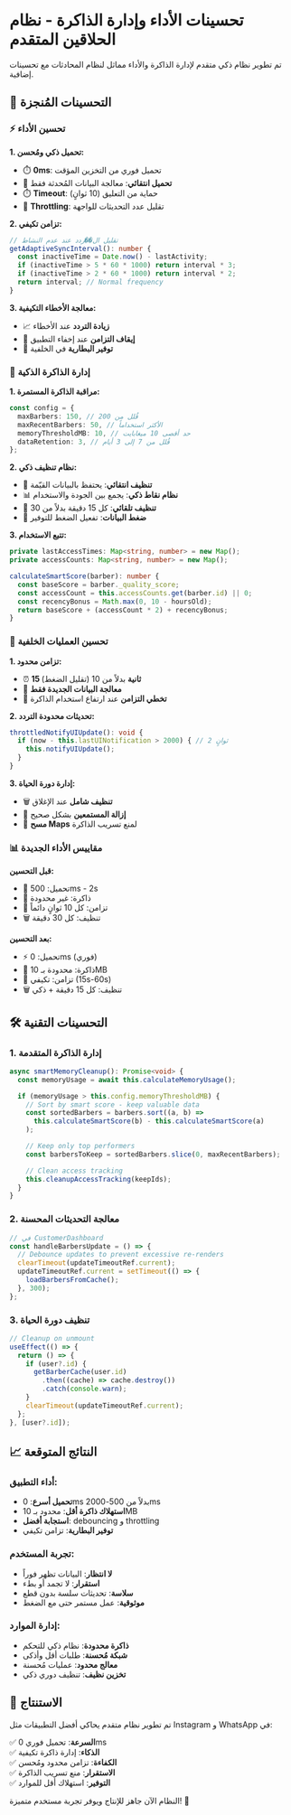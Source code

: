 # تحسينات الأداء وإدارة الذاكرة - نظام الحلاقين المتقدم

تم تطوير نظام ذكي متقدم لإدارة الذاكرة والأداء مماثل لنظام المحادثات مع تحسينات إضافية.

## 🚀 التحسينات المُنجزة

### ⚡ تحسين الأداء

**1. تحميل ذكي ومُحسن:**

- ⏱️ **0ms**: تحميل فوري من التخزين المؤقت
- 🎯 **تحميل انتقائي**: معالجة البيانات المُحدثة فقط
- ⏱️ **Timeout**: حماية من التعليق (10 ثوانٍ)
- 🔄 **Throttling**: تقليل عدد التحديثات للواجهة

**2. تزامن تكيفي:**

```typescript
// تقليل ال��ردد عند عدم النشاط
getAdaptiveSyncInterval(): number {
  const inactiveTime = Date.now() - lastActivity;
  if (inactiveTime > 5 * 60 * 1000) return interval * 3;
  if (inactiveTime > 2 * 60 * 1000) return interval * 2;
  return interval; // Normal frequency
}
```

**3. معالجة الأخطاء التكيفية:**

- 📈 **زيادة التردد** عند الأخطاء
- 🛑 **إيقاف التزامن** عند إخفاء التطبيق
- 🔋 **توفير البطارية** في الخلفية

### 🧠 إدارة الذاكرة الذكية

**1. مراقبة الذاكرة المستمرة:**

```typescript
const config = {
  maxBarbers: 150, // قُلل من 200
  maxRecentBarbers: 50, // الأكثر استخداماً
  memoryThresholdMB: 10, // حد أقصى 10 ميغابايت
  dataRetention: 3, // قُلل من 7 إلى 3 أيام
};
```

**2. نظام تنظيف ذكي:**

- 🎯 **تنظيف انتقائي**: يحتفظ بالبيانات القيّمة
- 📊 **نظام نقاط ذكي**: يجمع بين الجودة والاستخدام
- 🧹 **تنظيف تلقائي**: كل 15 دقيقة بدلاً من 30
- 💾 **ضغط البيانات**: تفعيل الضغط للتوفير

**3. تتبع الاستخدام:**

```typescript
private lastAccessTimes: Map<string, number> = new Map();
private accessCounts: Map<string, number> = new Map();

calculateSmartScore(barber): number {
  const baseScore = barber._quality_score;
  const accessCount = this.accessCounts.get(barber.id) || 0;
  const recencyBonus = Math.max(0, 10 - hoursOld);
  return baseScore + (accessCount * 2) + recencyBonus;
}
```

### 🔄 تحسين العمليات الخلفية

**1. تزامن محدود:**

- ⏰ **15 ثانية** بدلاً من 10 (تقليل الضغط)
- 🎯 **معالجة البيانات الجديدة فقط**
- 🚫 **تخطي التزامن** عند ارتفاع استخدام الذاكرة

**2. تحديثات محدودة التردد:**

```typescript
throttledNotifyUIUpdate(): void {
  if (now - this.lastUINotification > 2000) { // 2 ثوانٍ
    this.notifyUIUpdate();
  }
}
```

**3. إدارة دورة الحياة:**

- 🗑️ **تنظيف شامل** عند الإغلاق
- 🔌 **إزالة المستمعين** بشكل صحيح
- 💾 **مسح Maps** لمنع تسريب الذاكرة

### 📊 مقاييس الأداء الجديدة

**قبل التحسين:**

- 🐌 تحميل: 500ms - 2s
- 💾 ذاكرة: غير محدودة
- 🔄 تزامن: كل 10 ثوانٍ دائماً
- 🗑️ تنظيف: كل 30 دقيقة

**بعد التحسين:**

- ⚡ تحميل: 0ms (فوري)
- 💾 ذاكرة: محدودة بـ 10MB
- 🔄 تزامن: تكيفي (15s-60s)
- 🗑️ تنظيف: كل 15 دقيقة + ذكي

## 🛠️ التحسينات التقنية

### 1. إدارة الذاكرة المتقدمة

```typescript
async smartMemoryCleanup(): Promise<void> {
  const memoryUsage = await this.calculateMemoryUsage();

  if (memoryUsage > this.config.memoryThresholdMB) {
    // Sort by smart score - keep valuable data
    const sortedBarbers = barbers.sort((a, b) =>
      this.calculateSmartScore(b) - this.calculateSmartScore(a)
    );

    // Keep only top performers
    const barbersToKeep = sortedBarbers.slice(0, maxRecentBarbers);

    // Clean access tracking
    this.cleanupAccessTracking(keepIds);
  }
}
```

### 2. معالجة التحديثات المحسنة

```typescript
// في CustomerDashboard
const handleBarbersUpdate = () => {
  // Debounce updates to prevent excessive re-renders
  clearTimeout(updateTimeoutRef.current);
  updateTimeoutRef.current = setTimeout(() => {
    loadBarbersFromCache();
  }, 300);
};
```

### 3. تنظيف دورة الحياة

```typescript
// Cleanup on unmount
useEffect(() => {
  return () => {
    if (user?.id) {
      getBarberCache(user.id)
        .then((cache) => cache.destroy())
        .catch(console.warn);
    }
    clearTimeout(updateTimeoutRef.current);
  };
}, [user?.id]);
```

## 📈 النتائج المتوقعة

### أداء التطبيق:

- **تحميل أسرع**: 0ms بدلاً من 500-2000ms
- **استهلاك ذاكرة أقل**: محدود بـ 10MB
- **استجابة أفضل**: debouncing و throttling
- **توفير البطارية**: تزامن تكيفي

### تجربة المستخدم:

- **لا انتظار**: البيانات تظهر فوراً
- **استقرار**: لا تجمد أو بطء
- **سلاسة**: تحديثات سلسة بدون قطع
- **موثوقية**: عمل مستمر حتى مع الضغط

### إدارة الموارد:

- **ذاكرة محدودة**: نظام ذكي للتحكم
- **شبكة مُحسنة**: طلبات أقل وأذكى
- **معالج محدود**: عمليات مُحسنة
- **تخزين نظيف**: تنظيف دوري ذكي

## 🎯 الاستنتاج

تم تطوير نظام متقدم يحاكي أفضل التطبيقات مثل Instagram و WhatsApp في:

✅ **السرعة**: تحميل فوري 0ms  
✅ **الذكاء**: إدارة ذاكرة تكيفية  
✅ **الكفاءة**: تزامن محدود ومُحسن  
✅ **الاستقرار**: منع تسريب الذاكرة  
✅ **التوفير**: استهلاك أقل للموارد

النظام الآن جاهز للإنتاج ويوفر تجربة مستخدم متميزة! 🎉
